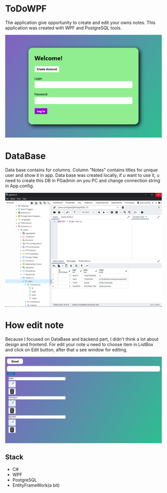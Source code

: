 # ToDoWPF
The application give opportunity to create and edit your owns notes.
This application was created with WPF and PostgreSQL tools.

![](src/Preview.jpg)

# DataBase
Data base contains for columns. Column "Notes" contains titles for unique user and show it in app.
Data base was created locally, if u want to use it, u need to create this DB in PGadmin on you PC and change connection string in App.config.

![](src/PostgreSQL.jpg)

# How edit note
Because I focused on DataBase and backend part, I didn't think a lot about design and frontend.
For edit your note u need to choose item in ListBox and click on Edit button, after that u see window for editing.

![](src/MainPage.jpg)

## Stack 
 - C#
 - WPF
 - PostgreSQL
 - EntityFrameWork(a bit)
